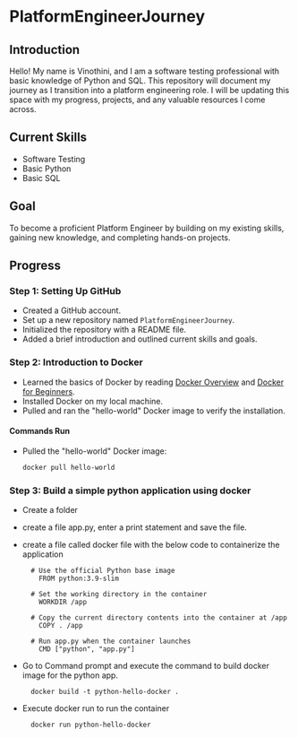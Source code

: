 # PlatformEngineerJourney

## Introduction

Hello! My name is Vinothini, and I am a software testing professional with basic knowledge of Python and SQL. This repository will document my journey as I transition into a platform engineering role. I will be updating this space with my progress, projects, and any valuable resources I come across.

## Current Skills

- Software Testing
- Basic Python
- Basic SQL

## Goal

To become a proficient Platform Engineer by building on my existing skills, gaining new knowledge, and completing hands-on projects.

## Progress

### Step 1: Setting Up GitHub

- Created a GitHub account.
- Set up a new repository named `PlatformEngineerJourney`.
- Initialized the repository with a README file.
- Added a brief introduction and outlined current skills and goals.

### Step 2: Introduction to Docker

- Learned the basics of Docker by reading [Docker Overview](https://docs.docker.com/get-started/overview/) and [Docker for Beginners](https://www.docker.com/101-tutorial).
- Installed Docker on my local machine.
- Pulled and ran the "hello-world" Docker image to verify the installation.

#### Commands Run

- Pulled the "hello-world" Docker image:
  ```sh
  docker pull hello-world

### Step 3: Build a simple python application using docker

- Create a folder
- create a file app.py, enter a print statement and save the file.
- create a file called docker file with the below code to containerize the application
  
  ```
    # Use the official Python base image
      FROM python:3.9-slim

    # Set the working directory in the container
      WORKDIR /app

    # Copy the current directory contents into the container at /app
      COPY . /app

    # Run app.py when the container launches
      CMD ["python", "app.py"]

  ```
- Go to Command prompt and execute the command to build docker image for the python app.
  ```
    docker build -t python-hello-docker .
  ```
- Execute docker run to run the container
  ```
    docker run python-hello-docker
  ```
  

